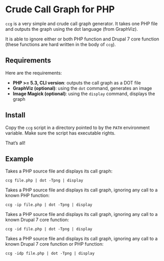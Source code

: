 Crude Call Graph for PHP
========================

`ccg` is a very simple and crude call graph generator. It takes one PHP file and
outputs the graph using the dot language (from GraphViz).

It is able to ignore either or both PHP function and Drupal 7 core function (these
functions are hard written in the body of `ccg`).

Requirements
------------

Here are the requirements:

- **PHP >= 5.3, CLI version**: outputs the call graph as a DOT file
- **GraphViz (optional)**: using the `dot` command, generates an image
- **Image Magick (optional)**: using the `display` command, displays the graph

Install
-------

Copy the `ccg` script in a directory pointed to by the `PATH` environment
variable. Make sure the script has executable rights.

That’s all!

Example
-------

Takes a PHP source file and displays its call graph:

    ccg file.php | dot -Tpng | display

Takes a PHP source file and displays its call graph, ignoring any call to a known
PHP function:

    ccg -ip file.php | dot -Tpng | display

Takes a PHP source file and displays its call graph, ignoring any call to a known
Drupal 7 core function:

    ccg -id file.php | dot -Tpng | display

Takes a PHP source file and displays its call graph, ignoring any call to a known
Drupal 7 core function or PHP function:

    ccg -idp file.php | dot -Tpng | display

